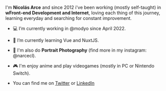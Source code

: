 I'm **Nicolás Arce** and since 2012 i've been working (mostly self-taught) in **wFront-end Development and Internet**, loving each thing of this journey, learning everyday and searching for constant improvement.


- 💻 I’m currently working in @modyo since April 2022.
- 🌱 I’m currently learning Vue and NuxtJS.

- 📸 I'm also do **Portrait Photography** (find more in my instagram: @narcecl).
- 🎮 I'm enjoy anime and play videogames (mostly in PC or Nintendo Switch).

- You can find me on [Twitter](https://www.twitter.com/narcecl) or [LinkedIn](https://www.linkedin.com/in/narcecl)
